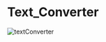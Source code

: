 # Text_Converter

![textConverter](https://user-images.githubusercontent.com/87481819/166233397-47d02fc6-870c-4736-b997-f5265167904d.jpg)

